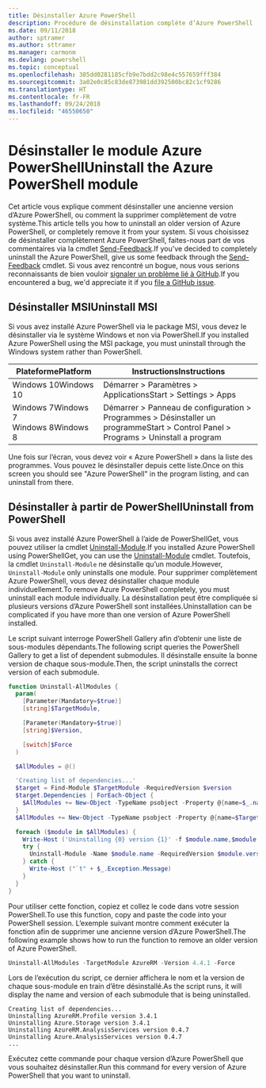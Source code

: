 ```yaml
---
title: Désinstaller Azure PowerShell
description: Procédure de désinstallation complète d’Azure PowerShell
ms.date: 09/11/2018
author: sptramer
ms.author: sttramer
ms.manager: carmonm
ms.devlang: powershell
ms.topic: conceptual
ms.openlocfilehash: 385dd0281185cfb9e7bdd2c98e4c557659fff384
ms.sourcegitcommit: 3a02e0c85c83de873981dd392500bc82c1cf9286
ms.translationtype: HT
ms.contentlocale: fr-FR
ms.lasthandoff: 09/24/2018
ms.locfileid: "46550650"
---
```

# <a name="uninstall-the-azure-powershell-module"></a><span data-ttu-id="4d494-103">Désinstaller le module Azure PowerShell</span><span class="sxs-lookup"><span data-stu-id="4d494-103">Uninstall the Azure PowerShell module</span></span>

<span data-ttu-id="4d494-104">Cet article vous explique comment désinstaller une ancienne version d’Azure PowerShell, ou comment la supprimer complètement de votre système.</span><span class="sxs-lookup"><span data-stu-id="4d494-104">This article tells you how to uninstall an older version of Azure PowerShell, or completely remove it from your system.</span></span> <span data-ttu-id="4d494-105">Si vous choisissez de désinstaller complètement Azure PowerShell, faites-nous part de vos commentaires via la cmdlet [Send-Feedback](/powershell/module/azurerm.profile/send-feedback).</span><span class="sxs-lookup"><span data-stu-id="4d494-105">If you've decided to completely uninstall the Azure PowerShell, give us some feedback through the [Send-Feedback](/powershell/module/azurerm.profile/send-feedback) cmdlet.</span></span>
<span data-ttu-id="4d494-106">Si vous avez rencontré un bogue, nous vous serions reconnaissants de bien vouloir [signaler un problème lié à GitHub](https://github.com/azure/azure-powershell/issues).</span><span class="sxs-lookup"><span data-stu-id="4d494-106">If you encountered a bug, we'd appreciate it if you [file a GitHub issue](https://github.com/azure/azure-powershell/issues).</span></span>

## <a name="uninstall-msi"></a><span data-ttu-id="4d494-107">Désinstaller MSI</span><span class="sxs-lookup"><span data-stu-id="4d494-107">Uninstall MSI</span></span>

<span data-ttu-id="4d494-108">Si vous avez installé Azure PowerShell via le package MSI, vous devez le désinstaller via le système Windows et non via PowerShell.</span><span class="sxs-lookup"><span data-stu-id="4d494-108">If you installed Azure PowerShell using the MSI package, you must uninstall through the Windows system rather than PowerShell.</span></span>

| <span data-ttu-id="4d494-109">Plateforme</span><span class="sxs-lookup"><span data-stu-id="4d494-109">Platform</span></span> | <span data-ttu-id="4d494-110">Instructions</span><span class="sxs-lookup"><span data-stu-id="4d494-110">Instructions</span></span> |
|----------|--------------|
| <span data-ttu-id="4d494-111">Windows 10</span><span class="sxs-lookup"><span data-stu-id="4d494-111">Windows 10</span></span> | <span data-ttu-id="4d494-112">Démarrer > Paramètres > Applications</span><span class="sxs-lookup"><span data-stu-id="4d494-112">Start > Settings > Apps</span></span> |
| <span data-ttu-id="4d494-113">Windows 7</span><span class="sxs-lookup"><span data-stu-id="4d494-113">Windows 7</span></span> </br><span data-ttu-id="4d494-114">Windows 8</span><span class="sxs-lookup"><span data-stu-id="4d494-114">Windows 8</span></span> | <span data-ttu-id="4d494-115">Démarrer > Panneau de configuration > Programmes > Désinstaller un programme</span><span class="sxs-lookup"><span data-stu-id="4d494-115">Start > Control Panel > Programs > Uninstall a program</span></span> |

<span data-ttu-id="4d494-116">Une fois sur l’écran, vous devez voir « Azure PowerShell » dans la liste des programmes. Vous pouvez le désinstaller depuis cette liste.</span><span class="sxs-lookup"><span data-stu-id="4d494-116">Once on this screen you should see "Azure PowerShell" in the program listing, and can uninstall from there.</span></span>

## <a name="uninstall-from-powershell"></a><span data-ttu-id="4d494-117">Désinstaller à partir de PowerShell</span><span class="sxs-lookup"><span data-stu-id="4d494-117">Uninstall from PowerShell</span></span>

<span data-ttu-id="4d494-118">Si vous avez installé Azure PowerShell à l’aide de PowerShellGet, vous pouvez utiliser la cmdlet [Uninstall-Module](/powershell/module/powershellget/uninstall-module).</span><span class="sxs-lookup"><span data-stu-id="4d494-118">If you installed Azure PowerShell using PowerShellGet, you can use the [Uninstall-Module](/powershell/module/powershellget/uninstall-module) cmdlet.</span></span> <span data-ttu-id="4d494-119">Toutefois, la cmdlet `Uninstall-Module` ne désinstalle qu’un module.</span><span class="sxs-lookup"><span data-stu-id="4d494-119">However, `Uninstall-Module` only uninstalls one module.</span></span> <span data-ttu-id="4d494-120">Pour supprimer complètement Azure PowerShell, vous devez désinstaller chaque module individuellement.</span><span class="sxs-lookup"><span data-stu-id="4d494-120">To remove Azure PowerShell completely, you must uninstall each module individually.</span></span> <span data-ttu-id="4d494-121">La désinstallation peut être compliquée si plusieurs versions d’Azure PowerShell sont installées.</span><span class="sxs-lookup"><span data-stu-id="4d494-121">Uninstallation can be complicated if you have more than one version of Azure PowerShell installed.</span></span>

<span data-ttu-id="4d494-122">Le script suivant interroge PowerShell Gallery afin d’obtenir une liste de sous-modules dépendants.</span><span class="sxs-lookup"><span data-stu-id="4d494-122">The following script queries the PowerShell Gallery to get a list of dependent submodules.</span></span> <span data-ttu-id="4d494-123">Il désinstalle ensuite la bonne version de chaque sous-module.</span><span class="sxs-lookup"><span data-stu-id="4d494-123">Then, the script uninstalls the correct version of each submodule.</span></span>

```powershell
function Uninstall-AllModules {
  param(
    [Parameter(Mandatory=$true)]
    [string]$TargetModule,

    [Parameter(Mandatory=$true)]
    [string]$Version,

    [switch]$Force
  )

  $AllModules = @()

  'Creating list of dependencies...'
  $target = Find-Module $TargetModule -RequiredVersion $version
  $target.Dependencies | ForEach-Object {
    $AllModules += New-Object -TypeName psobject -Property @{name=$_.name; version=$_.requiredversion}
  }
  $AllModules += New-Object -TypeName psobject -Property @{name=$TargetModule; version=$Version}

  foreach ($module in $AllModules) {
    Write-Host ('Uninstalling {0} version {1}' -f $module.name,$module.version)
    try {
      Uninstall-Module -Name $module.name -RequiredVersion $module.version -Force:$Force -ErrorAction Stop
    } catch {
      Write-Host ("`t" + $_.Exception.Message)
    }
  }
}
```

<span data-ttu-id="4d494-124">Pour utiliser cette fonction, copiez et collez le code dans votre session PowerShell.</span><span class="sxs-lookup"><span data-stu-id="4d494-124">To use this function, copy and paste the code into your PowerShell session.</span></span> <span data-ttu-id="4d494-125">L’exemple suivant montre comment exécuter la fonction afin de supprimer une ancienne version d’Azure PowerShell.</span><span class="sxs-lookup"><span data-stu-id="4d494-125">The following example shows how to run the function to remove an older version of Azure PowerShell.</span></span>

```powershell
Uninstall-AllModules -TargetModule AzureRM -Version 4.4.1 -Force
```

<span data-ttu-id="4d494-126">Lors de l’exécution du script, ce dernier affichera le nom et la version de chaque sous-module en train d’être désinstallé.</span><span class="sxs-lookup"><span data-stu-id="4d494-126">As the script runs, it will display the name and version of each submodule that is being uninstalled.</span></span>

```output
Creating list of dependencies...
Uninstalling AzureRM.Profile version 3.4.1
Uninstalling Azure.Storage version 3.4.1
Uninstalling AzureRM.AnalysisServices version 0.4.7
Uninstalling Azure.AnalysisServices version 0.4.7
...
```

<span data-ttu-id="4d494-127">Exécutez cette commande pour chaque version d’Azure PowerShell que vous souhaitez désinstaller.</span><span class="sxs-lookup"><span data-stu-id="4d494-127">Run this command for every version of Azure PowerShell that you want to uninstall.</span></span>
